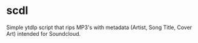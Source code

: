 # scdl
Simple ytdlp script that rips MP3's with metadata (Artist, Song Title, Cover Art) intended for Soundcloud.
